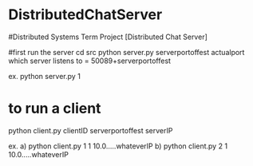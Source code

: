 # DistributedChatServer
#Distributed Systems Term Project [Distributed Chat Server]

#first run the server
cd src
python server.py serverportoffest
actualport which server listens to = 50089+serverportoffest

ex. python server.py 1

# to run a client
python client.py clientID serverportoffest serverIP

ex. 
a) python client.py 1 1 10.0.....whateverIP
b) python client.py 2 1 10.0.....whateverIP


